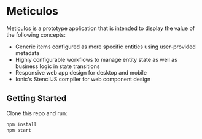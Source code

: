 # Meticulos

Meticulos is a prototype application that is intended to display the value of the following concepts:
- Generic items configured as more specific entities using user-provided metadata
- Highly configurable workflows to manage entity state as well as business logic in state transitions
- Responsive web app design for desktop and mobile 
- Ionic's StencilJS compiler for web component design

## Getting Started

Clone this repo and run:

```bash
npm install
npm start
```